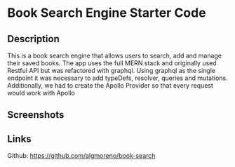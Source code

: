 # Book Search Engine Starter Code

## Description

This is a book search engine that allows users to search, add and manage their saved books. The app uses the full MERN stack and originally used Restful API but was refactored with graphql. Using graphql as the single endpoint it was necessary to add typeDefs, resolver, queries and mutations. Additionally, we had to create the Apollo Provider so that every request would work with Apollo

## Screenshots 


## Links 

Github: 
https://github.com/algmoreno/book-search